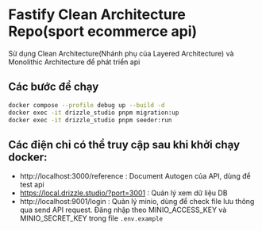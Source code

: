 # Fastify Clean Architecture Repo(sport ecommerce api)
Sử dụng Clean Architecture(Nhánh phụ của Layered Architecture) và Monolithic Architecture để phát triển api

## Các bước để chạy

```bash
docker compose --profile debug up --build -d
docker exec -it drizzle_studio pnpm migration:up
docker exec -it drizzle_studio pnpm seeder:run
```

## Các điện chỉ có thể truy cập sau khi khởi chạy docker:
- http://localhost:3000/reference : Document Autogen của API, dùng để test api
- https://local.drizzle.studio/?port=3001 : Quản lý xem dữ liệu DB 
- http://localhost:9001/login : Quản lý minio, dùng để check file lưu thông qua send API request. Đăng nhập theo MINIO_ACCESS_KEY và MINIO_SECRET_KEY trong file `.env.example`